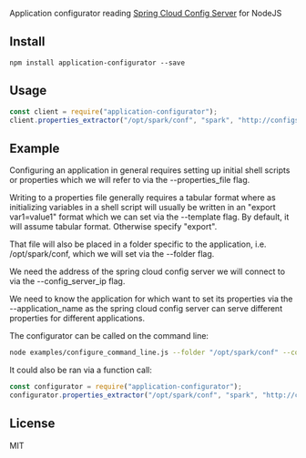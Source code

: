 Application configurator reading [Spring Cloud Config Server](https://cloud.spring.io/spring-cloud-config) for NodeJS


Install
-------

    npm install application-configurator --save

Usage
----

```js
const client = require("application-configurator");
client.properties_extractor("/opt/spark/conf", "spark", "http://configserver.myhost.com:8889", "spark-env.sh", "export")

```

Example
-------

Configuring an application in general requires setting up initial shell scripts or properties which we will refer to via the --properties_file flag. 

Writing to a properties file generally requires a tabular format where as initializing variables in a shell script will usually be written in an "export var1=value1" format which we can set via the --template flag. By default, it will assume tabular format. Otherwise specify "export".

That file will also be placed in a folder specific to the application, i.e. /opt/spark/conf, which we will set via the --folder flag.

We need the address of the spring cloud config server we will connect to via the --config_server_ip flag. 

We need to know the application for which want to set its properties via the --application_name as the spring cloud config server can serve different properties for different applications.

The configurator can be called on the command line:

```sh
node examples/configure_command_line.js --folder "/opt/spark/conf" --config_server_ip "http://configserver.myhost.com:8889" --properties_file "spark-env.sh" --application_name "spark" --template export
```

It could also be ran via a function call:

```js
const configurator = require("application-configurator");
configurator.properties_extractor("/opt/spark/conf", "spark", "http://configserver.myhost.com:8889", "spark-env.sh", "export")
```

License
-------

MIT

